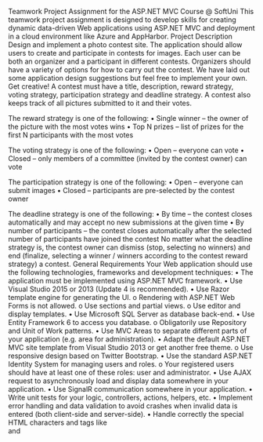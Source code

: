 Teamwork Project Assignment 
for the ASP.NET MVC Course @ SoftUni
This teamwork project assignment is designed to develop skills for creating dynamic data-driven Web applications using ASP.NET MVC and deployment in а cloud environment like Azure and AppHarbor.
Project Description
Design and implement a photo contest site.
The application should allow users to create and participate in contests for images. Each user can be both an organizer and a participant in different contests. Organizers should have a variety of options for how to carry out the contest.
We have laid out some application design suggestions but feel free to implement your own. Get creative!
A contest must have a title, description, reward strategy, voting strategy, participation strategy and deadline strategy. A contest also keeps track of all pictures submitted to it and their votes.

The reward strategy is one of the following:
•	Single winner – the owner of the picture with the most votes wins
•	Top N prizes – list of prizes for the first N participants with the most votes
    
The voting strategy is one of the following:
•	Open – everyone can vote
•	Closed – only members of a committee (invited by the contest owner) can vote

The participation strategy is one of the following:
•	Open – everyone can submit images
•	Closed – participants are pre-selected by the contest owner
    
The deadline strategy is one of the following:
•	By time – the contest closes automatically and may accept no new submissions at the given time
•	By number of participants – the contest closes automatically after the selected number of participants have joined the contest 
No matter what the deadline strategy is, the contest owner can dismiss (stop, selecting no winners) and end (finalize, selecting a winner / winners according to the contest reward strategy) a contest.
General Requirements
Your Web application should use the following technologies, frameworks and development techniques:
•	The application must be implemented using ASP.NET MVC framework.
•	Use Visual Studio 2015 or 2013 (Update 4 is recommended).
•	Use Razor template engine for generating the UI.
o	Rendering with ASP.NET Web Forms is not allowed.
o	Use sections and partial views.
o	Use editor and display templates.
•	Use Microsoft SQL Server as database back-end.
•	Use Entity Framework 6 to access you database.
o	Obligatorily use Repository and Unit of Work patterns.
•	Use MVC Areas to separate different parts of your application (e.g. area for administration).
•	Adapt the default ASP.NET MVC site template from Visual Studio 2013 or get another free theme.
o	Use responsive design based on Twitter Bootstrap.
•	Use the standard ASP.NET Identity System for managing users and roles.
o	Your registered users should have at least one of these roles: user and administrator.
•	Use AJAX request to asynchronously load and display data somewhere in your application.
•	Use SignalR communication somewhere in your application.
•	Write unit tests for your logic, controllers, actions, helpers, etc.
•	Implement error handling and data validation to avoid crashes when invalid data is entered (both client-side and server-side).
•	Handle correctly the special HTML characters and tags like <br /> and <script> (escape special characters).
•	Use Ninject (or any other dependency injection container).
•	Use AutoМapper.
•	Prevent from security vulnerabilities like SQL Injection, XSS, XSRF, parameter tampering, etc.
•	Host the application in a cloud environment, e.g. in AppHarbor or Azure.
•	Obligatorily use a file storage cloud API, e.g. Dropbox, Google Drive or other for storing the files.
Public Part
The public part of your application should be visible without authentication. All users can see the active contests and the past contests, ordered by date (from the soonest to the earliest).
Design suggestion: 
All users can see all the active contests on the home page. Upon clicking a contest, a user can go to the contest details page (also public) and vote for the winners (in case the voting strategy for the contest permits). There can also be a "Past Contests" page where everyone can see the ended / dismissed contests without their winners.
Private Part (User Part)
Registered users should be able to login. This can happen with a local account, and via Facebook and Google. You may also link the application to other external login providers.
Registered users can:
•	Manage contests:
o	Create a contest
o	Update a contest (if they are the owners)
o	Dismiss a contest – stop the contest and select no winners
o	Finalize a contest – initialize the end of the contest and choose a winner / winners in accordance with its voting strategy
•	Participate in contests:
o	Register for a contest – a user can enter an open contest freely, or be invited to a closed contest by its owner. It’s only after being invited that the user can participate in a closed contest
o	Upload image as an entry for a specific contest. A user may submit more than one image for a contest
o	View contest results – see the winner(s) of a contest
Design suggestion: 
Once a user is logged in, display a menu (or some links) to the user’s contests. Create a page listing all the user’s contests and provide options for creating new contests and editing currently active contests. For example, you can display all contests and have an "Edit" button. When the user presses it, a page with the contest parameters opens and the user is free to edit the contest title, details and deadlines. There can also be a "Dismiss" and a "Finalize" button, along with the "Edit" button.
On the home page, the registered users can also see the active contests, but now they should have the option to participate in one. If an active contest is closed and the user is not invited, they should not be able to participate in it.
Administration Part
An administrator should have access to all contests, as if he / she is the contest creator. He / She can also manage other users’ profiles (excluding their own profile, and excluding usernames). The admins can also delete pictures from contests if they think they are inappropriate.
A user can be an administrator and still be able to create and take part in contests (i. e., admins have all rights that non-admins have, plus some more). An administrator cannot edit votes for pictures.
Design suggestion:
Reuse the logic (and code, if possible) for the user’s contests section. This time, display all contests and allow editing them. For a specific contest, display a "Delete Picture" button next to every picture. Be sure to ask the administrator whether they really want to delete that picture.
For the users, you may display them in a grid (optionally, with the ability to search by username) and allow editing their personal details.
Additional Requirements
•	Follow the best practices for OO design and high-quality code for the Web application:
o	Use data encapsulation.
o	Use exception handling properly.
o	Use inheritance, abstraction and polymorphism properly.
o	Follow the principles of strong cohesion and loose coupling.
o	Correctly format and structure your code, name your identifiers and make the code readable.
•	Well looking user interface (UI).
•	Good usability (easy to use UI).
•	Supporting of all modern Web browsers.
•	Use caching where appropriate.
•	Use a source control system by choice, e.g. Git, SVN, GitHub, CodePlex.
o	Submit a link to your public source code repository.
Public Project Defense
Each team will have to deliver a public defense of its work in front of the other students, trainers and assistants. Teams will have only 15 minutes for the following:
•	Demonstrate how the application works (very shortly).
•	Show the source code and explain how it works.
•	Explain how each team member has contributed: display the commit logs in the Source Control system you are using.
•	Optionally you might prepare a presentation (3-4 slides).
Please be strict in timing! On the 15th minute you will be interrupted! It is good idea to leave the last 2-3 minutes for questions from the other students, trainers and assistants.
Be well prepared for presenting maximum of your work for minimum time. Bring your own laptop. Test it preliminary with the multimedia projector. Open the project assets beforehand to save time.
Assessment Criteria
•	Functionality – 0…20
•	Implementing controllers correctly (controllers should do only their work) – 0...5
•	Implementing views correctly (using display and editor templates) – 0…5
•	Unit tests (unit test for some of the controllers using mocking) – 0…10
•	Security (prevent SQL injection, XSS, CSRF, parameter tampering, etc.) – 0…5
•	File storage (cloud file storage) – 0…5
•	Data validation (validation in the models and input models) – 0…10
•	Hosting the application in the cloud – 0…5
•	Using auto mapper and inversion of control – 0…5
•	Using areas with multiple layouts – 0…10
•	Code quality (well-structured code, following the MVC pattern, following SOLID principles, etc.) – 0…10
•	Teamwork* (source control; each team member contributed in 5 different days; distribution of tasks) – 0…5
•	Bonus (bonus points are given for exceptional project) – 0..5
